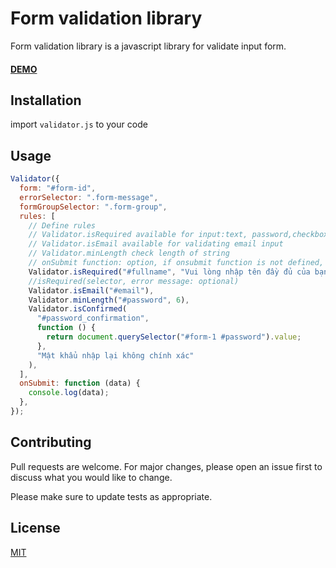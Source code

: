 # Form validation library

Form validation library is a javascript library for validate input form.
#### [DEMO](https://nhim411.github.io/form-validation/)

## Installation

import `validator.js` to your code
## Usage

```javascript
Validator({
  form: "#form-id",
  errorSelector: ".form-message",
  formGroupSelector: ".form-group",
  rules: [
    // Define rules
    // Validator.isRequired available for input:text, password,checkbox,select, file
    // Validator.isEmail available for validating email input
    // Validator.minLength check length of string
    // onSubmit function: option, if onsubmit function is not defined, use default submit of browser
    Validator.isRequired("#fullname", "Vui lòng nhập tên đầy đủ của bạn"),
    //isRequired(selector, error message: optional)
    Validator.isEmail("#email"),
    Validator.minLength("#password", 6),
    Validator.isConfirmed(
      "#password_confirmation",
      function () {
        return document.querySelector("#form-1 #password").value;
      },
      "Mật khẩu nhập lại không chính xác"
    ),
  ],
  onSubmit: function (data) {
    console.log(data);
  },
});
```

## Contributing
Pull requests are welcome. For major changes, please open an issue first to discuss what you would like to change.

Please make sure to update tests as appropriate.

## License
[MIT](https://choosealicense.com/licenses/mit/)

